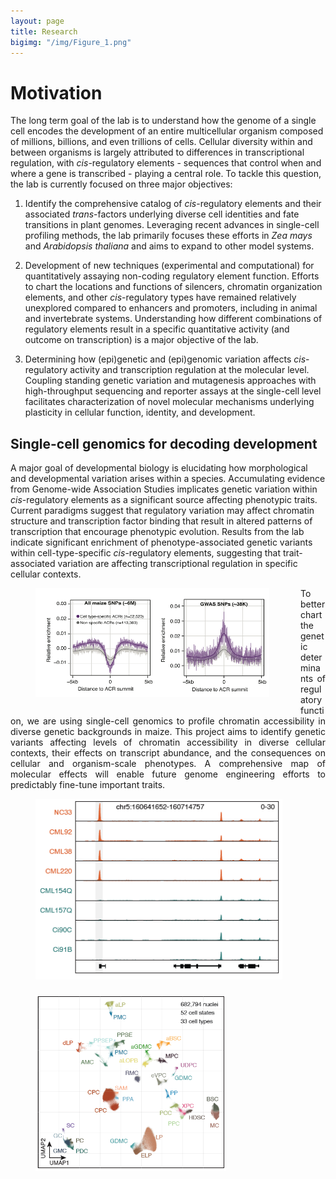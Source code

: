 ```yaml
---
layout: page
title: Research
bigimg: "/img/Figure_1.png"
---
```


# Motivation

The long term goal of the lab is to understand how the genome of a single cell encodes the development of an entire multicellular organism composed of millions, billions, and even trillions of cells. Cellular diversity within and between organisms is largely attributed to differences in transcriptional regulation, with *cis*-regulatory elements - sequences that control when and where a gene is transcribed - playing a central role. To tackle this question, the lab is currently focused on three major objectives:

1. Identify the comprehensive catalog of *cis*-regulatory elements and their associated *trans*-factors underlying diverse cell identities and fate transitions in plant genomes. Leveraging recent advances in single-cell profiling methods, the lab primarily focuses these efforts in *Zea mays* and *Arabidopsis thaliana* and aims to expand to other model systems.

2. Development of new techniques (experimental and computational) for quantitatively assaying non-coding regulatory element function. Efforts to chart the locations and functions of silencers, chromatin organization elements, and other *cis*-regulatory types have remained relatively unexplored compared to enhancers and promoters, including in animal and invertebrate systems. Understanding how different combinations of regulatory elements result in a specific quantitative activity (and outcome on transcription) is a major objective of the lab.

3. Determining how (epi)genetic and (epi)genomic variation affects *cis*-regulatory activity and transcription regulation at the molecular level. Coupling standing genetic variation and mutagenesis approaches with high-throughput sequencing and reporter assays at the single-cell level facilitates characterization of novel molecular mechanisms underlying plasticity in cellular function, identity, and development.


## Single-cell genomics for decoding development
A major goal of developmental biology is elucidating how morphological and developmental variation arises within a species. Accumulating evidence from Genome-wide Association Studies implicates genetic variation within *cis*-regulatory elements as a significant source affecting phenotypic traits. Current paradigms suggest that regulatory variation may affect chromatin structure and transcription factor binding that result in altered patterns of transcription that encourage phenotypic evolution. Results from the lab indicate significant enrichment of phenotype-associated genetic variants within cell-type-specific *cis*-regulatory elements, suggesting that trait-associated variation are affecting transcriptional regulation in specific cellular contexts.

<p align="justify">
<figure>
<div style="float: left; padding-right: 50px; padding-bottom: 25px">
	<img src="/img/GWAS_enrichment_celltypespecific.png" width="700" alt="" align="left">
</div>
</figure>
</p>

<p align="justify">
To better chart the genetic determinants of regulatory function, we are using single-cell genomics to profile chromatin accessibility in diverse genetic backgrounds in maize. This project aims to identify genetic variants affecting levels of chromatin accessibility in diverse cellular contexts, their effects on transcript abundance, and the consequences on cellular and organism-scale phenotypes. A comprehensive map of molecular effects will enable future genome engineering efforts to predictably fine-tune important traits.
</p>

<p align="justify">
<figure>
<div style="float: left; padding-right: 25px; padding-bottom: 25px">
	<img src="/img/282_chromatin_variation.png" width="395" alt="" align="left">
</div>
</figure>
</p>

<p align="justify">
<figure>
<div style="float: left; padding-right: 25px; padding-bottom: 25px">
	<img src="/img/282_UMAP.png" width="305" alt="" align="left">
</div>
</figure>
</p>
